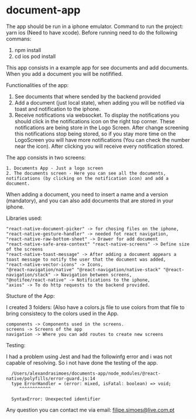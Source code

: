 # document-app

The app should be run in a iphone emulator. Command to run the project: yarn ios (Need to have xcode). Before running need to do the following commans:
  
   1. npm install
   2. cd ios pod install

This app consists in a example app for see documents and add documents.
When you add a document you will be notifified.

Functionalities of the app: 

  1. See documents that where sended by the backend provided
  2. Add a document (just local state), when adding you will be notified via toast and notification to the iphone.
  3. Receive notifications via websocket. To display the notifications you should click in the notifications icon on the right top corner.
These notifications are being store in the Logo Screen. After change screening this notifications stop being stored, so if you stay more time on the
LogoScreen you will have more notifications (You can check the number near the icon). After clicking you will receive every notification stored.

The app consists in two screens: 
  
    1. Documents App - Just a logo screen
    2. The documents screen - Here you can see all the documents, notifications (by clicking on the notification icon) and add a document.
    
 When adding a document, you need to insert a name and a version (mandatory), and you can also add documents that are stored in your iphone.
 
 Libraries used: 
 
    "react-native-document-picker" -> for chosing files on the iphone,
    "react-native-gesture-handler" -> needed fot react navigation,
    "react-native-raw-bottom-sheet" -> Drawer for add document
    "react-native-safe-area-context" "react-native-screens" -> Define size of the screens
    "react-native-toast-message" -> After adding a document appears a toast message to notify the user that the document was added,
    "react-native-vector-icons" -> Icons,
    "@react-navigation/native" "@react-navigation/native-stack" "@react-navigation/stack" -> Navigation between screens,
    "@notifee/react-native" -> Notifications to the iphone,
    "axios" -> To do http requests to the backend provided.
 

Stucture of the App:

  I created 3 folders:
  (Also have a colors.js file to use colors from that file to bring consistecy to the colors used in the App.
    
    components -> Components used in the screens.
    screens -> Screens of the app
    navigation -> Where you can add routes to create new screens
    
 Testing: 
 
  I had a problem using Jest and had the followinfg error and i was not capable of resolving.
  So i not have done the testing of the app.
  
      /Users/alexandrasimoes/documents-app/node_modules/@react-native/polyfills/error-guard.js:14
      type ErrorHandler = (error: mixed, isFatal: boolean) => void;
         ^^^^^^^^^^^^

      SyntaxError: Unexpected identifier
    
    
Any question you can contact me via email: filipe.simoes@live.com.pt
 
 
 
  
  

